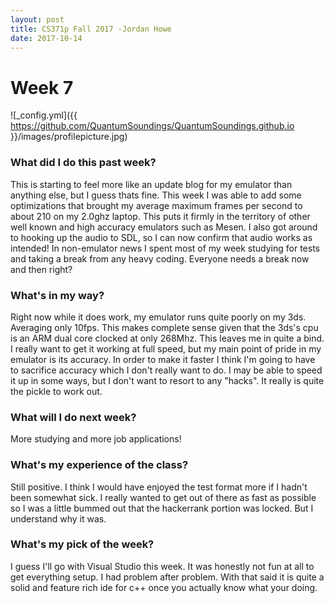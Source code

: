 ```yaml
---
layout: post
title: CS371p Fall 2017 -Jordan Howe
date: 2017-10-14
---
```

 # Week 7
![_config.yml]({{ https://github.com/QuantumSoundings/QuantumSoundings.github.io }}/images/profilepicture.jpg)

### What did I do this past week?
This is starting to feel more like an update blog for my emulator than anything else, but I guess thats fine. This week I was able to add some optimizations that brought my average maximum frames per second to about 210 on my 2.0ghz laptop. This puts it firmly in the territory of other well known and high accuracy emulators such as Mesen. I also got around to hooking up the audio to SDL, so I can now confirm that audio works as intended! In non-emulator news I spent most of my week studying for tests and taking a break from any heavy coding. Everyone needs a break now and then right?

### What's in my way?
Right now while it does work, my emulator runs quite poorly on my 3ds. Averaging only 10fps. This makes complete sense given that the 3ds's cpu is an ARM dual core clocked at only 268Mhz. This leaves me in quite a bind. I really want to get it working at full speed, but my main point of pride in my emulator is its accuracy. In order to make it faster I think I'm going to have to sacrifice accuracy which I don't really want to do. I may be able to speed it up in some ways, but I don't want to resort to any "hacks". It really is quite the pickle to work out.

### What will I do next week?
More studying and more job applications! 

### What's my experience of the class?
Still positive. I think I would have enjoyed the test format more if I hadn't been somewhat sick. I really wanted to get out of there as fast as possible so I was a little bummed out that the hackerrank portion was locked. But I understand why it was.

### What's my pick of the week?
I guess I'll go with Visual Studio this week. It was honestly not fun at all to get everything setup. I had problem after problem. With that said it is quite a solid and feature rich ide for c++ once you actually know what your doing. 
